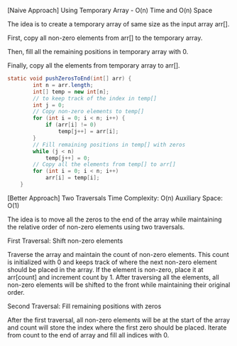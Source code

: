 <p>[Naive Approach] Using Temporary Array - O(n) Time and O(n) Space

The idea is to create a temporary array of same size as the input array arr[].

First, copy all non-zero elements from arr[] to the temporary array.

Then, fill all the remaining positions in temporary array with 0.

Finally, copy all the elements from temporary array to arr[].</p>

```java
static void pushZerosToEnd(int[] arr) {
        int n = arr.length;
        int[] temp = new int[n];
        // to keep track of the index in temp[]
        int j = 0;
        // Copy non-zero elements to temp[]
        for (int i = 0; i < n; i++) {
            if (arr[i] != 0)
                temp[j++] = arr[i];
        }
        // Fill remaining positions in temp[] with zeros
        while (j < n)
            temp[j++] = 0;
        // Copy all the elements from temp[] to arr[]
        for (int i = 0; i < n; i++)
            arr[i] = temp[i];
    }
```

<p>[Better Approach] Two Traversals Time Complexity: O(n) Auxiliary Space: O(1)

The idea is to move all the zeros to the end of the array while maintaining the relative order of non-zero elements using two traversals.

First Traversal: Shift non-zero elements

Traverse the array and maintain the count of non-zero elements. This count is initialized with 0 and keeps track of where the next non-zero element should be placed in the array.
If the element is non-zero, place it at arr[count] and increment count by 1.
After traversing all the elements, all non-zero elements will be shifted to the front while maintaining their original order.

Second Traversal: Fill remaining positions with zeros

After the first traversal, all non-zero elements will be at the start of the array and count will store the index where the first zero should be placed.
Iterate from count to the end of array and fill all indices with 0.
</p>

